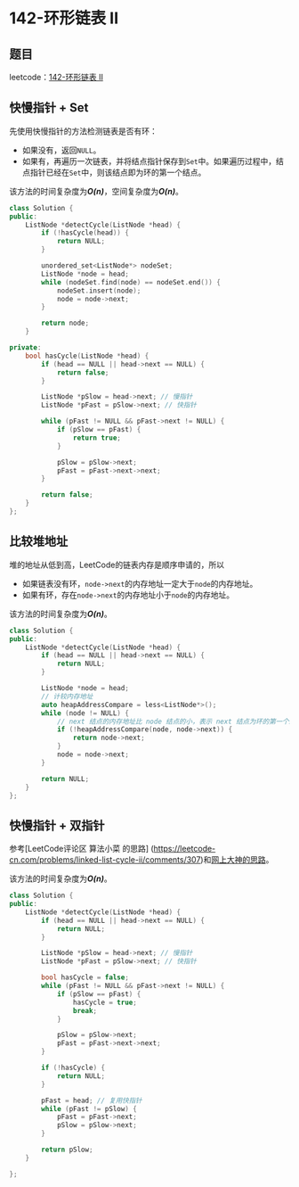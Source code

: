 # 142-环形链表 II

## 题目

leetcode：[142-环形链表 II](https://leetcode-cn.com/problems/linked-list-cycle-ii/)

## 快慢指针 + Set

先使用快慢指针的方法检测链表是否有环：

- 如果没有，返回`NULL`。
- 如果有，再遍历一次链表，并将结点指针保存到`Set`中。如果遍历过程中，结点指针已经在`Set`中，则该结点即为环的第一个结点。

该方法的时间复杂度为***O(n)***，空间复杂度为***O(n)***。

```c++
class Solution {
public:
    ListNode *detectCycle(ListNode *head) {
        if (!hasCycle(head)) {
            return NULL;
        }

        unordered_set<ListNode*> nodeSet;
        ListNode *node = head;
        while (nodeSet.find(node) == nodeSet.end()) {
            nodeSet.insert(node);
            node = node->next;
        }

        return node;
    }

private:
    bool hasCycle(ListNode *head) {
        if (head == NULL || head->next == NULL) {
            return false;
        }

        ListNode *pSlow = head->next; // 慢指针
        ListNode *pFast = pSlow->next; // 快指针

        while (pFast != NULL && pFast->next != NULL) {
            if (pSlow == pFast) {
                return true;
            }

            pSlow = pSlow->next;
            pFast = pFast->next->next;
        }

        return false;
    }
};
```

## 比较堆地址

堆的地址从低到高，LeetCode的链表内存是顺序申请的，所以

- 如果链表没有环，`node->next`的内存地址一定大于`node`的内存地址。
- 如果有环，存在`node->next`的内存地址小于`node`的内存地址。

该方法的时间复杂度为***O(n)***。

```c++
class Solution {
public:
    ListNode *detectCycle(ListNode *head) {
        if (head == NULL || head->next == NULL) {
            return NULL;
        }

        ListNode *node = head;
        // 计较内存地址
        auto heapAddressCompare = less<ListNode*>();
        while (node != NULL) {
            // next 结点的内存地址比 node 结点的小，表示 next 结点为环的第一个结点
            if (!heapAddressCompare(node, node->next)) {
                return node->next;
            }
            node = node->next;
        }

        return NULL;
    }
};
```

## 快慢指针 + 双指针

参考[LeetCode评论区 算法小菜 的思路] (https://leetcode-cn.com/problems/linked-list-cycle-ii/comments/307)和[网上大神的思路](https://www.cnblogs.com/hiddenfox/p/3408931.html)。

该方法的时间复杂度为***O(n)***。

```c++
class Solution {
public:
    ListNode *detectCycle(ListNode *head) {
        if (head == NULL || head->next == NULL) {
            return NULL;
        }

        ListNode *pSlow = head->next; // 慢指针
        ListNode *pFast = pSlow->next; // 快指针

        bool hasCycle = false;
        while (pFast != NULL && pFast->next != NULL) {
            if (pSlow == pFast) {
                hasCycle = true;
                break;
            }

            pSlow = pSlow->next;
            pFast = pFast->next->next;
        }

        if (!hasCycle) {
            return NULL;
        }

        pFast = head; // 复用快指针
        while (pFast != pSlow) {
            pFast = pFast->next;
            pSlow = pSlow->next;
        }

        return pSlow;
    }

};
```

